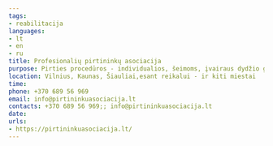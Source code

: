 ```yaml
---
tags:
- reabilitacija
languages:
- lt
- en
- ru
title: Profesionalių pirtininkų asociacija
purpose: Pirties procedūros - individualios, šeimoms, įvairaus dydžio grupėms.
location: Vilnius, Kaunas, Šiauliai,esant reikalui - ir kiti miestai
time: 
phone: +370 689 56 969
email: info@pirtininkuasociacija.lt
contacts: +370 689 56 969;; info@pirtininkuasociacija.lt
date: 
urls:
- https://pirtininkuasociacija.lt/
---
```

